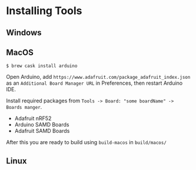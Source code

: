 # Installing Tools

## Windows

## MacOS

```
$ brew cask install arduino
```

Open Arduino, add `https://www.adafruit.com/package_adafruit_index.json` as an `Additional Board Manager URL` in Preferences, then restart Arduino IDE.

Install required packages from `Tools -> Board: "some boardName" -> Boards manger`.

* Adafruit nRF52
* Arduino SAMD Boards 
* Adafruit SAMD Boards

After this you are ready to build using `build-macos` in `build/macos/`

## Linux
